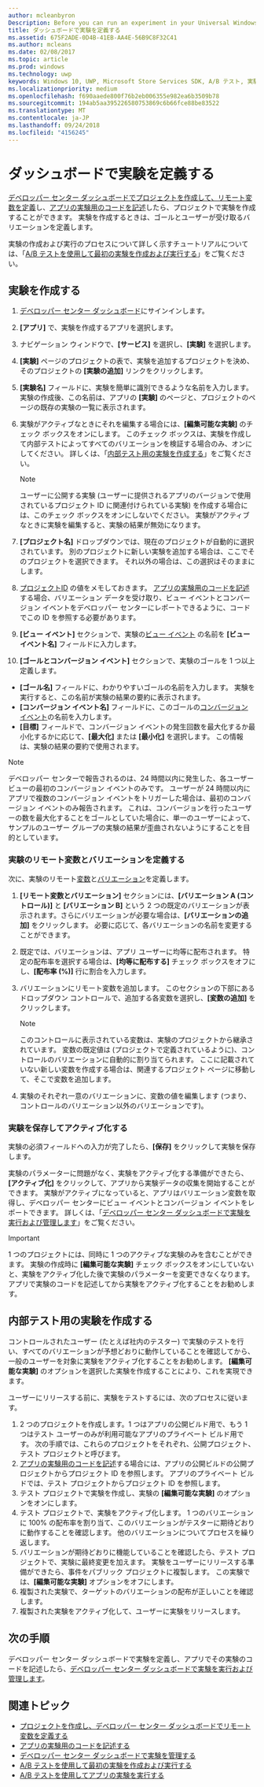 ```yaml
---
author: mcleanbyron
Description: Before you can run an experiment in your Universal Windows Platform (UWP) app with A/B testing, you must define your experiment in the Dev Center dashboard.
title: ダッシュボードで実験を定義する
ms.assetid: 675F2ADE-0D4B-41EB-AA4E-56B9C8F32C41
ms.author: mcleans
ms.date: 02/08/2017
ms.topic: article
ms.prod: windows
ms.technology: uwp
keywords: Windows 10, UWP, Microsoft Store Services SDK, A/B テスト, 実験
ms.localizationpriority: medium
ms.openlocfilehash: f690aaede800f76b2eb006355e982ea6b3509b78
ms.sourcegitcommit: 194ab5aa395226580753869c6b66fce88be83522
ms.translationtype: MT
ms.contentlocale: ja-JP
ms.lasthandoff: 09/24/2018
ms.locfileid: "4156245"
---
```

# <a name="define-your-experiment-in-the-dashboard"></a>ダッシュボードで実験を定義する

[デベロッパー センター ダッシュボードでプロジェクトを作成して、リモート変数を定義](create-a-project-and-define-remote-variables-in-the-dev-center-dashboard.md)し、[アプリの実験用のコードを記述](code-your-experiment-in-your-app.md)したら、プロジェクトで実験を作成することができます。 実験を作成するときは、ゴールとユーザーが受け取るバリエーションを定義します。

実験の作成および実行のプロセスについて詳しく示すチュートリアルについては、「[A/B テストを使用して最初の実験を作成および実行する](create-and-run-your-first-experiment-with-a-b-testing.md)」をご覧ください。

<span id="get-an-api-key" />
<span id="create-an-experiment" />

## <a name="create-your-experiment"></a>実験を作成する

1. [デベロッパー センター ダッシュボード](https://dev.windows.com/overview)にサインインします。
2. **[アプリ]** で、実験を作成するアプリを選択します。
3. ナビゲーション ウィンドウで、**[サービス]** を選択し、**[実験]** を選択します。
4. **[実験]** ページのプロジェクトの表で、実験を追加するプロジェクトを決め、そのプロジェクトの **[実験の追加]** リンクをクリックします。
5. **[実験名]** フィールドに、実験を簡単に識別できるような名前を入力します。 実験の作成後、この名前は、アプリの **[実験]** のページと、プロジェクトのページの既存の実験の一覧に表示されます。
6. 実験がアクティブなときにそれを編集する場合には、**[編集可能な実験]** のチェック ボックスをオンにします。 このチェック ボックスは、実験を作成して内部テストによってすべてのバリエーションを検証する場合のみ、オンにしてください。 詳しくは、「[内部テスト用の実験を作成する](define-your-experiment-in-the-dev-center-dashboard.md#test_experiments)」をご覧ください。
    > [!NOTE]
    > ユーザーに公開する実験 (ユーザーに提供されるアプリのバージョンで使用されているプロジェクト ID に関連付けられている実験) を作成する場合には、このチェック ボックスをオンにしないでください。 実験がアクティブなときに実験を編集すると、実験の結果が無効になります。

7. **[プロジェクト名]** ドロップダウンでは、現在のプロジェクトが自動的に選択されています。 別のプロジェクトに新しい実験を追加する場合は、ここでそのプロジェクトを選択できます。 それ以外の場合は、この選択はそのままにします。
8.   [プロジェクトID](run-app-experiments-with-a-b-testing.md#terms) の値をメモしておきます。 [アプリの実験用のコードを記述](code-your-experiment-in-your-app.md)する場合、バリエーション データを受け取り、ビュー イベントとコンバージョン イベントをデベロッパー センターにレポートできるように、コードでこの ID を参照する必要があります。
9. **[ビュー イベント]** セクションで、実験の[ビュー イベント](run-app-experiments-with-a-b-testing.md#terms) の名前を **[ビュー イベント名]** フィールドに入力します。
10. **[ゴールとコンバージョン イベント]** セクションで、実験のゴールを 1 つ以上定義します。
  * **[ゴール名]** フィールドに、わかりやすいゴールの名前を入力します。 実験を実行すると、この名前が実験の結果の要約に表示されます。
  * **[コンバージョン イベント名]** フィールドに、このゴールの[コンバージョン イベント](run-app-experiments-with-a-b-testing.md#terms)の名前を入力します。
  * **[目標]** フィールドで、コンバージョン イベントの発生回数を最大化するか最小化するかに応じて、**[最大化]** または **[最小化]** を選択します。 この情報は、実験の結果の要約で使用されます。

> [!NOTE]
> デベロッパー センターで報告されるのは、24 時間以内に発生した、各ユーザー ビューの最初のコンバージョン イベントのみです。 ユーザーが 24 時間以内にアプリで複数のコンバージョン イベントをトリガーした場合は、最初のコンバージョン イベントのみ報告されます。 これは、コンバージョンを行ったユーザーの数を最大化することをゴールとしていた場合に、単一のユーザーによって、サンプルのユーザー グループの実験の結果が歪曲されないようにすることを目的としています。

<span id="define-the-variations-and-settings-for-the-experiment" />

### <a name="define-the-remote-variables-and-variations-for-your-experiment"></a>実験のリモート変数とバリエーションを定義する

次に、実験のリモート[変数](run-app-experiments-with-a-b-testing.md#terms)と[バリエーション](run-app-experiments-with-a-b-testing.md#terms)を定義します。

1. **[リモート変数とバリエーション]** セクションには、**[バリエーション A (コントロール)]** と **[バリエーション B]** という 2 つの既定のバリエーションが表示されます。さらにバリエーションが必要な場合は、**[バリエーションの追加]** をクリックします。 必要に応じて、各バリエーションの名前を変更することができます。
2. 既定では、バリエーションは、アプリ ユーザーに均等に配布されます。 特定の配布率を選択する場合は、**[均等に配布する]** チェック ボックスをオフにし、**[配布率 (%)]** 行に割合を入力します。
3. バリエーションにリモート変数を追加します。 このセクションの下部にあるドロップダウン コントロールで、追加する各変数を選択し、**[変数の追加]** をクリックします。
    > [!NOTE]
    > このコントロールに表示されている変数は、実験のプロジェクトから継承されています。 変数の既定値は (プロジェクトで定義されているように)、コントロールのバリエーションに自動的に割り当てられます。 ここに記載されていない新しい変数を作成する場合は、関連するプロジェクト ページに移動して、そこで変数を追加します。

4. 実験のそれぞれ一意のバリエーションに、変数の値を編集します (つまり、コントロールのバリエーション以外のバリエーションです)。

<span id="save-and-activate-your-experiment" />

### <a name="save-and-activate-your-experiment"></a>実験を保存してアクティブ化する

実験の必須フィールドへの入力が完了したら、**[保存]** をクリックして実験を保存します。

実験のパラメーターに問題がなく、実験をアクティブ化する準備ができたら、**[アクティブ化]** をクリックして、アプリから実験データの収集を開始することができます。 実験がアクティブになっていると、アプリはバリエーション変数を取得し、デベロッパー センターにビュー イベントとコンバージョン イベントをレポートできます。 詳しくは、「[デベロッパー センター ダッシュボードで実験を実行および管理します](manage-your-experiment.md)」をご覧ください。

> [!IMPORTANT]
> 1 つのプロジェクトには、同時に 1 つのアクティブな実験のみを含むことができます。 実験の作成時に **[編集可能な実験]** チェック ボックスをオンにしていないと、実験をアクティブ化した後で実験のパラメーターを変更できなくなります。 アプリで実験のコードを記述してから実験をアクティブ化することをお勧めします。

<span id="test_experiments"/>

## <a name="create-an-experiment-for-internal-testing"></a>内部テスト用の実験を作成する

コントロールされたユーザー (たとえば社内のテスター) で実験のテストを行い、すべてのバリエーションが予想どおりに動作していることを確認してから、一般のユーザーを対象に実験をアクティブ化することをお勧めします。 **[編集可能な実験]** のオプションを選択した実験を作成することにより、これを実現できます。

ユーザーにリリースする前に、実験をテストするには、次のプロセスに従います。

1. 2 つのプロジェクトを作成します。1 つはアプリの公開ビルド用で、もう 1 つはテスト ユーザーのみが利用可能なアプリのプライベート ビルド用です。 次の手順では、これらのプロジェクトをそれぞれ、公開プロジェクト、テスト プロジェクトと呼びます。
2. [アプリの実験用のコードを記述](code-your-experiment-in-your-app.md)する場合には、アプリの公開ビルドの公開プロジェクトからプロジェクト ID を参照します。 アプリのプライベート ビルドでは、テスト プロジェクトからプロジェクト ID を参照します。
3. テスト プロジェクトで実験を作成し、実験の **[編集可能な実験]** のオプションをオンにします。
4. テスト プロジェクトで、実験をアクティブ化します。 1 つのバリエーションに 100% の配布率を割り当て、このバリエーションがテスターに期待どおりに動作することを確認します。 他のバリエーションについてプロセスを繰り返します。
5. バリエーションが期待どおりに機能していることを確認したら、テスト プロジェクトで、実験に最終変更を加えます。 実験をユーザーにリリースする準備ができたら、事件をパブリック プロジェクトに複製します。 この実験では、**[編集可能な実験]** オプションをオフにします。
4. 複製された実験で、ターゲットのバリエーションの配布が正しいことを確認します。
5. 複製された実験をアクティブ化して、ユーザーに実験をリリースします。

## <a name="next-steps"></a>次の手順

デベロッパー センター ダッシュボードで実験を定義し、アプリでその実験のコードを記述したら、[デベロッパー センター ダッシュボードで実験を実行および管理します](manage-your-experiment.md)。

## <a name="related-topics"></a>関連トピック

* [プロジェクトを作成し、デベロッパー センター ダッシュボードでリモート変数を定義する](create-a-project-and-define-remote-variables-in-the-dev-center-dashboard.md)
* [アプリの実験用のコードを記述する](code-your-experiment-in-your-app.md)
* [デベロッパー センター ダッシュボードで実験を管理する](manage-your-experiment.md)
* [A/B テストを使用して最初の実験を作成および実行する](create-and-run-your-first-experiment-with-a-b-testing.md)
* [A/B テストを使用してアプリの実験を実行する](run-app-experiments-with-a-b-testing.md)
